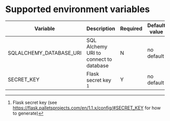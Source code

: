 # Supported environment variables

| Variable | Description | Required | Default value |
| ---------| ----------- | -------- | ------------- |
| SQLALCHEMY_DATABASE_URI | SQL Alchemy URI to connect to database | N | no default |
| SECRET_KEY   | Flask secret key [^1] | Y | no default |


[^1]: Flask secret key (see https://flask.palletsprojects.com/en/1.1.x/config/#SECRET_KEY for how to generate)

